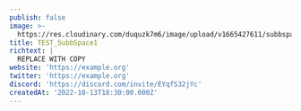 ```yaml
---
publish: false
image: >-
  https://res.cloudinary.com/duquzk7m6/image/upload/v1665427611/subbspace_aqx5kr.svg
title: TEST_SubbSpace1
richtext: |
  REPLACE WITH COPY
website: 'https://example.org'
twitter: 'https://example.org'
discord: 'https://discord.com/invite/EYqfS32jYc'
createdAt: '2022-10-13T18:30:00.000Z'
---
```


